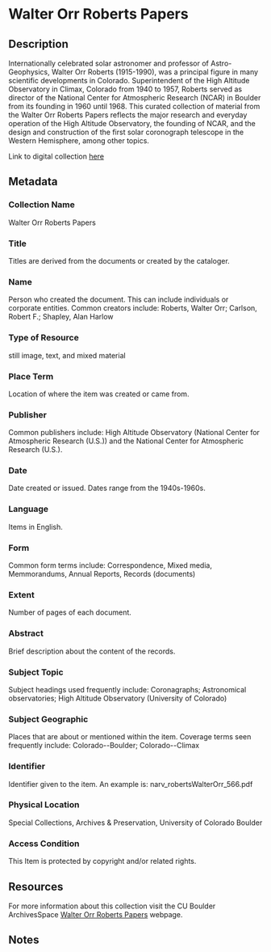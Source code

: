 # Walter Orr Roberts Papers
## Description
Internationally celebrated solar astronomer and professor of Astro-Geophysics, Walter Orr Roberts (1915-1990), was a principal figure in many scientific developments in Colorado. Superintendent of the High Altitude Observatory in Climax, Colorado from 1940 to 1957, Roberts served as director of the National Center for Atmospheric Research (NCAR) in Boulder from its founding in 1960 until 1968. This curated collection of material from the Walter Orr Roberts Papers reflects the major research and everyday operation of the High Altitude Observatory, the founding of NCAR, and the design and construction of the first solar coronograph telescope in the Western Hemisphere, among other topics.

Link to digital collection [here](https://doi.org/10.25810/gp7q-zk13)
## Metadata
### Collection Name
Walter Orr Roberts Papers
### Title
Titles are derived from the documents or created by the cataloger.
### Name
Person who created the document. This can include individuals or corporate entities. Common creators include: Roberts, Walter Orr; Carlson, Robert F.; Shapley, Alan Harlow
### Type of Resource
still image, text, and mixed material
### Place Term
Location of where the item was created or came from. 
### Publisher
Common publishers include: High Altitude Observatory (National Center for Atmospheric Research (U.S.)) and the National Center for Atmospheric Research (U.S.).
### Date
Date created or issued. Dates range from the 1940s-1960s.
### Language
Items in English.
### Form
Common form terms include: Correspondence, Mixed media, Memmorandums, Annual Reports, Records (documents)
### Extent
Number of pages of each document.
### Abstract
Brief description about the content of the records.
### Subject Topic
Subject headings used frequently include: Coronagraphs; Astronomical observatories; High Altitude Observatory (University of Colorado)
### Subject Geographic
Places that are about or mentioned within the item. Coverage terms seen frequently include: Colorado--Boulder; Colorado--Climax
### Identifier
Identifier given to the item. An example is: narv_robertsWalterOrr_566.pdf
### Physical Location
Special Collections, Archives & Preservation, University of Colorado Boulder
### Access Condition
This Item is protected by copyright and/or related rights.
## Resources
For more information about this collection visit the CU Boulder ArchivesSpace [Walter Orr Roberts Papers](https://archives.colorado.edu/repositories/2/resources/1468) webpage.
## Notes
